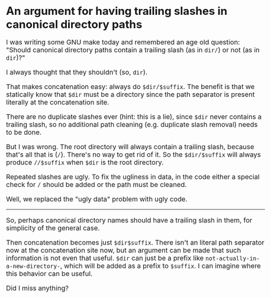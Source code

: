 <style>
	* { font-size: calc(1rem + 0.10vw); }
	h3 { font-size: calc(1.2rem + 0.15vw); }
	h2 { font-size: calc(1.4rem + 0.20vw); }
	h1 { font-size: calc(1.6rem + 0.25vw); }
	body { margin: 0 auto; max-width: 50em; }
	pre { overflow: scroll; border: 1px solid black; }
</style>

<title>An argument for having trailing slashes in canonical directory paths</title>

# An argument for having trailing slashes in canonical directory paths

I was writing some GNU make today and remembered an age old question: "Should canonical directory paths contain a trailing slash (as in `dir/`) or not (as in `dir`)?"

I always thought that they shouldn't (so, `dir`).

That makes concatenation easy: always do `$dir/$suffix`. The benefit is that we statically know that `$dir` must be a directory since the path separator is present literally at the concatenation site.

There are no duplicate slashes ever (hint: this is a lie), since `$dir` never contains a trailing slash, so no additional path cleaning (e.g. duplicate slash removal) needs to be done.

But I was wrong. The root directory will always contain a trailing slash, because that's all that is (`/`). There's no way to get rid of it. So the `$dir/$suffix` will always produce `//$suffix` when `$dir` is the root directory.

Repeated slashes are ugly. To fix the ugliness in data, in the code either a special check for `/` should be added or the path must be cleaned.

Well, we replaced the "ugly data" problem with ugly code.

---

So, perhaps canonical directory names should have a trailing slash in them, for simplicity of the general case.

Then concatenation becomes just `$dir$suffix`. There isn't an literal path separator now at the concatenation site now, but an argument can be made that such information is not even that useful. `$dir` can just be a prefix like `not-actually-in-a-new-directory-`, which will be added as a prefix to `$suffix`. I can imagine where this behavior can be useful.

Did I miss anything?